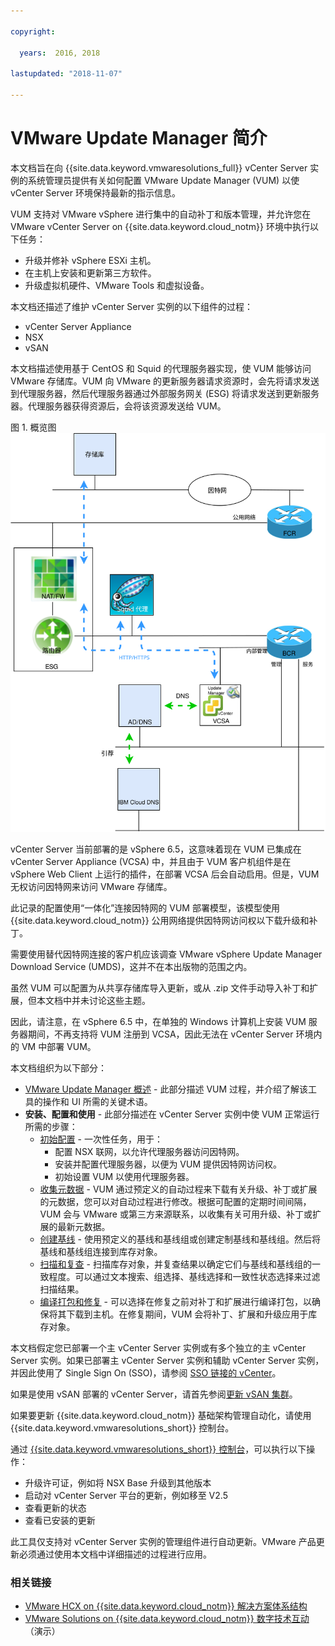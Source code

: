 ```yaml
---

copyright:

  years:  2016, 2018

lastupdated: "2018-11-07"

---
```


# VMware Update Manager 简介

本文档旨在向 {{site.data.keyword.vmwaresolutions_full}} vCenter Server 实例的系统管理员提供有关如何配置 VMware Update Manager (VUM) 以使 vCenter Server 环境保持最新的指示信息。

VUM 支持对 VMware vSphere 进行集中的自动补丁和版本管理，并允许您在 VMware vCenter Server on {{site.data.keyword.cloud_notm}} 环境中执行以下任务：
* 升级并修补 vSphere ESXi 主机。
* 在主机上安装和更新第三方软件。
* 升级虚拟机硬件、VMware Tools 和虚拟设备。

本文档还描述了维护 vCenter Server 实例的以下组件的过程：
* vCenter Server Appliance
* NSX
* vSAN

本文档描述使用基于 CentOS 和 Squid 的代理服务器实现，使 VUM 能够访问 VMware 存储库。VUM 向 VMware 的更新服务器请求资源时，会先将请求发送到代理服务器，然后代理服务器通过外部服务网关 (ESG) 将请求发送到更新服务器。代理服务器获得资源后，会将该资源发送给 VUM。

图 1. 概览图
![概览图](vum-vcsproxy.svg)

vCenter Server 当前部署的是 vSphere 6.5，这意味着现在 VUM 已集成在 vCenter Server Appliance (VCSA) 中，并且由于 VUM 客户机组件是在 vSphere Web Client 上运行的插件，在部署 VCSA 后会自动启用。但是，VUM 无权访问因特网来访问 VMware 存储库。

此记录的配置使用“一体化”连接因特网的 VUM 部署模型，该模型使用 {{site.data.keyword.cloud_notm}} 公用网络提供因特网访问权以下载升级和补丁。

需要使用替代因特网连接的客户机应该调查 VMware vSphere Update Manager Download Service (UMDS)，这并不在本出版物的范围之内。

虽然 VUM 可以配置为从共享存储库导入更新，或从 .zip 文件手动导入补丁和扩展，但本文档中并未讨论这些主题。

因此，请注意，在 vSphere 6.5 中，在单独的 Windows 计算机上安装 VUM 服务器期间，不再支持将 VUM 注册到 VCSA，因此无法在 vCenter Server 环境内的 VM 中部署 VUM。

本文档组织为以下部分：
* [VMware Update Manager 概述](vum-overview.html) - 此部分描述 VUM 过程，并介绍了解该工具的操作和 UI 所需的关键术语。
* **安装、配置和使用** - 此部分描述在 vCenter Server 实例中使 VUM 正常运行所需的步骤：
  - [初始配置](vum-init-config.html) - 一次性任务，用于：
      - 配置 NSX 联网，以允许代理服务器访问因特网。
      - 安装并配置代理服务器，以便为 VUM 提供因特网访问权。
      - 初始设置 VUM 以使用代理服务器。
  - [收集元数据](vum-metadata.html) - VUM 通过预定义的自动过程来下载有关升级、补丁或扩展的元数据，您可以对自动过程进行修改。根据可配置的定期时间间隔，VUM 会与 VMware 或第三方来源联系，以收集有关可用升级、补丁或扩展的最新元数据。
  - [创建基线](vum-baselines.html) - 使用预定义的基线和基线组或创建定制基线和基线组。然后将基线和基线组连接到库存对象。
  - [扫描和复查](vum-scanning.html) - 扫描库存对象，并复查结果以确定它们与基线和基线组的一致程度。可以通过文本搜索、组选择、基线选择和一致性状态选择来过滤扫描结果。
  - [编译打包和修复](vum-staging.html) - 可以选择在修复之前对补丁和扩展进行编译打包，以确保将其下载到主机。在修复期间，VUM 会将补丁、扩展和升级应用于库存对象。

本文档假定您已部署一个主 vCenter Server 实例或有多个独立的主 vCenter Server 实例。如果已部署主 vCenter Server 实例和辅助 vCenter Server 实例，并因此使用了 Single Sign On (SSO)，请参阅 [SSO 链接的 vCenter](vum-updating-vcsa.html)。

如果是使用 vSAN 部署的 vCenter Server，请首先参阅[更新 vSAN 集群](vum-updating-vsan.html)。

如果要更新 {{site.data.keyword.cloud_notm}} 基础架构管理自动化，请使用 {{site.data.keyword.vmwaresolutions_short}} 控制台。

通过 [{{site.data.keyword.vmwaresolutions_short}} 控制台](https://console.bluemix.net/infrastructure/vmware-solutions/console)，可以执行以下操作：
*	升级许可证，例如将 NSX Base 升级到其他版本
*	启动对 vCenter Server 平台的更新，例如移至 V2.5
*	查看更新的状态
*	查看已安装的更新

此工具仅支持对 vCenter Server 实例的管理组件进行自动更新。VMware 产品更新必须通过使用本文档中详细描述的过程进行应用。

### 相关链接

* [VMware HCX on {{site.data.keyword.cloud_notm}} 解决方案体系结构](https://www.ibm.com/cloud/garage/files/HCX_Architecture_Design.pdf)
* [VMware Solutions on {{site.data.keyword.cloud_notm}} 数字技术互动](https://ibm-dte.mybluemix.net/ibm-vmware)（演示）
